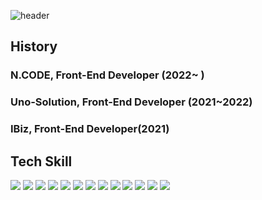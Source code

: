 

![header](https://capsule-render.vercel.app/api?text=Myung%Jun%Kim&type=Cylinder&fontColor=ffffff&animation=blink&color=000000)

## History

### N.CODE, Front-End Developer (2022~ )
### Uno-Solution, Front-End Developer (2021~2022)
### IBiz, Front-End Developer(2021)

## Tech Skill

<div >
<img src="https://img.shields.io/badge/HTML5-E34F26?style=for-the-badge&logo=HTML5&logoColor=white"/> 
  
<img src="https://img.shields.io/badge/CSS3-1572B6?style=for-the-badge&logo=CSS3&logoColor=white"/>
  
<img src="https://img.shields.io/badge/javascript-F7DF1E?style=for-the-badge&logo=javascript&logoColor=white">

<img src="https://img.shields.io/badge/typescript-3178C6?style=for-the-badge&logo=typescript&logoColor=white">

<img src="https://img.shields.io/badge/react-61DAFB?style=for-the-badge&logo=react&logoColor=white">

<img src="https://img.shields.io/badge/next.js-000000?style=for-the-badge&logo=nextdotjs&logoColor=white">

<img src="https://img.shields.io/badge/mobx-FF9955?style=for-the-badge&logo=mobx&logoColor=white">

<img src="https://img.shields.io/badge/recoil-3578E5?style=for-the-badge&logo=recoil&logoColor=white">

<img src="https://img.shields.io/badge/styledcomponents-DB7093?style=for-the-badge&logo=styledcomponents&logoColor=white">

<img src="https://img.shields.io/badge/tailwindcss-06B6D4?style=for-the-badge&logo=tailwindcss&logoColor=white">

<img src="https://img.shields.io/badge/antdesign-0170FE?style=for-the-badge&logo=antdesign&logoColor=white">

<img src="https://img.shields.io/badge/github-181717?style=for-the-badge&logo=github&logoColor=white">

<img src="https://img.shields.io/badge/amazons3-569A31?style=for-the-badge&logo=amazons3&logoColor=white"> 

</div>






<!--
**JOHNKIM-KK/JOHNKIM-KK** is a ✨ _special_ ✨ repository because its `README.md` (this file) appears on your GitHub profile.

Here are some ideas to get you started:

- 🔭 I’m currently working on ...
- 🌱 I’m currently learning ...
- 👯 I’m looking to collaborate on ...
- 🤔 I’m looking for help with ...
- 💬 Ask me about ...
- 📫 How to reach me: ...
- 😄 Pronouns: ...
- ⚡ Fun fact: ...
-->
